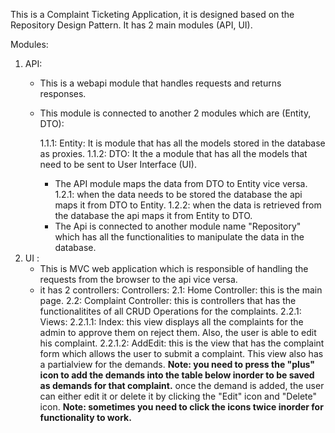 This is a Complaint Ticketing Application, it is designed based on the Repository Design Pattern.
It has 2 main modules (API, UI).

Modules:
  1. API:
     - This is a webapi module that handles requests and returns responses.
     - This module is connected to another 2 modules which are (Entity, DTO):
       
         1.1.1: Entity: It is module that has all the models stored in the database as proxies.
         1.1.2: DTO: It the a module that has all the models that need to be sent to User Interface (UI).
       - The API module maps the data from DTO to Entity vice versa.
         1.2.1: when the data needs to be stored the database the api maps it from DTO to Entity.
         1.2.2: when the data is retrieved from the database the api maps it from Entity to DTO.
       - The Api is connected to another module name "Repository" which has all the functionalities to manipulate the data in the database.
  2. UI :
     - This is MVC web application which is responsible of handling the requests from the browser to the api vice versa.
     - it has 2 controllers:
       Controllers:
         2.1: Home Controller: this is the main page.
         2.2: Complaint Controller: this is controllers that has the functionalitites of all CRUD Operations for the complaints.
           2.2.1: Views:
               2.2.1.1: Index: this view displays all the complaints for the admin to approve them on reject them. Also, the user is able to edit his complaint.
               2.2.1.2: AddEdit: this is the view that has the complaint form which allows the user to submit a complaint. This view also has a partialview for the                             demands.
                         **Note: you need to press the "plus" icon to add the demands into the table below inorder to be saved as demands for that complaint.**
                         once the demand is added, the user can either edit it or delete it by clicking the "Edit" icon and "Delete" icon.
                         **Note: sometimes you need to click the icons twice inorder for functionality to work.**
